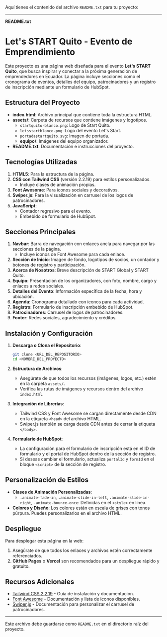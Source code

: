 Aquí tienes el contenido del archivo `README.txt` para tu proyecto:

---

**README.txt**

# Let's START Quito - Evento de Emprendimiento

Este proyecto es una página web diseñada para el evento **Let's START Quito**, que busca inspirar y conectar a la próxima generación de emprendedores en Ecuador. La página incluye secciones como el cronograma de eventos, detalles del equipo, patrocinadores y un registro de inscripción mediante un formulario de HubSpot.

## Estructura del Proyecto

- **index.html**: Archivo principal que contiene toda la estructura HTML.
- **assets/**: Carpeta de recursos que contiene imágenes y logotipos.
  - `startquito-blanco.png`: Logo de Start Quito.
  - `letsstartblanco.png`: Logo del evento Let's Start.
  - `portadastartquito.svg`: Imagen de portada.
  - **equipo/**: Imágenes del equipo organizador.
- **README.txt**: Documentación e instrucciones del proyecto.
  
## Tecnologías Utilizadas

1. **HTML5**: Para la estructura de la página.
2. **CSS con Tailwind CSS** (versión 2.2.19) para estilos personalizados.
   - Incluye clases de animación propias.
3. **Font Awesome**: Para iconos sociales y decorativos.
4. **Swiper.js**: Para la visualización en carrusel de los logos de patrocinadores.
5. **JavaScript**:
   - Contador regresivo para el evento.
   - Embebido de formulario de HubSpot.

## Secciones Principales

1. **Navbar**: Barra de navegación con enlaces ancla para navegar por las secciones de la página.
   - Incluye íconos de Font Awesome para cada enlace.
2. **Sección de Inicio**: Imagen de fondo, logotipos de socios, un contador y botones de registro y participación.
3. **Acerca de Nosotros**: Breve descripción de START Global y START Quito.
4. **Equipo**: Presentación de los organizadores, con foto, nombre, cargo y enlaces a redes sociales.
5. **Detalles del Evento**: Información específica de la fecha, hora y ubicación.
6. **Agenda**: Cronograma detallado con iconos para cada actividad.
7. **Registro**: Formulario de inscripción embebido de HubSpot.
8. **Patrocinadores**: Carrusel de logos de patrocinadores.
9. **Footer**: Redes sociales, agradecimiento y créditos.

## Instalación y Configuración

1. **Descarga o Clona el Repositorio**:
   ```bash
   git clone <URL_DEL_REPOSITORIO>
   cd <NOMBRE_DEL_PROYECTO>
   ```

2. **Estructura de Archivos**:
   - Asegúrate de que todos los recursos (imágenes, logos, etc.) estén en la carpeta `assets/`.
   - Verifica las rutas de imágenes y recursos dentro del archivo `index.html`.

3. **Integración de Librerías**:
   - Tailwind CSS y Font Awesome se cargan directamente desde CDN en la etiqueta `<head>` del archivo HTML.
   - Swiper.js también se carga desde CDN antes de cerrar la etiqueta `</body>`.

4. **Formulario de HubSpot**:
   - La configuración para el formulario de inscripción está en el ID de formulario y el portal de HubSpot dentro de la sección de registro.
   - Si deseas cambiar el formulario, actualiza `portalId` y `formId` en el bloque `<script>` de la sección de registro.

## Personalización de Estilos

- **Clases de Animación Personalizadas**:
  - `.animate-fade-in`, `.animate-slide-in-left`, `.animate-slide-in-right`, `.animate-bounce-once`: Definidas en el `<style>` en línea.
- **Colores y Diseño**: Los colores están en escala de grises con tonos púrpura. Puedes personalizarlos en el archivo HTML.

## Despliegue

Para desplegar esta página en la web:
1. Asegúrate de que todos los enlaces y archivos estén correctamente referenciados.
2. **GitHub Pages** o **Vercel** son recomendados para un despliegue rápido y gratuito.

## Recursos Adicionales

- [Tailwind CSS 2.2.19](https://tailwindcss.com/docs/installation) - Guía de instalación y documentación.
- [Font Awesome](https://fontawesome.com/) - Documentación y lista de iconos disponibles.
- [Swiper.js](https://swiperjs.com/) - Documentación para personalizar el carrusel de patrocinadores.

---

Este archivo debe guardarse como `README.txt` en el directorio raíz del proyecto.